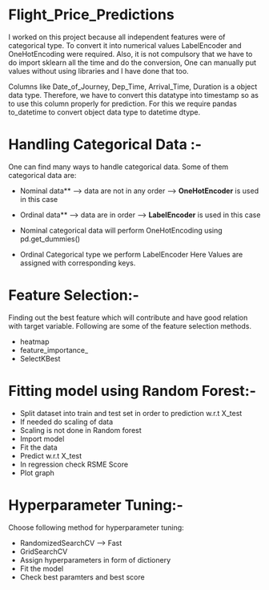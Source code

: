 # Flight_Price_Predictions
I worked on this project because all independent features were of categorical type. To convert it into numerical values LabelEncoder and OneHotEncoding were required. Also, it is not compulsory that we have to do import sklearn all the time and do the conversion, One can manually put values without using libraries and I have done that too.

Columns like Date_of_Journey, Dep_Time, Arrival_Time, Duration is a object data type. Therefore, we have to convert this datatype into timestamp so as to use this column properly for prediction. For this we require pandas to_datetime to convert object data type to datetime dtype.

# Handling Categorical Data :-
One can find many ways to handle categorical data. Some of them categorical data are:
* Nominal data** --> data are not in any order --> **OneHotEncoder** is used in this case
* Ordinal data** --> data are in order --> **LabelEncoder** is used in this case

* Nominal categorical data will perform OneHotEncoding using pd.get_dummies()
* Ordinal Categorical type we perform LabelEncoder Here Values are assigned with corresponding keys.

# Feature Selection:-
Finding out the best feature which will contribute and have good relation with target variable. Following are some of the feature selection methods.
* heatmap 
* feature_importance_ 
* SelectKBest 

# Fitting model using Random Forest:-
* Split dataset into train and test set in order to prediction w.r.t X_test
* If needed do scaling of data
* Scaling is not done in Random forest
* Import model
* Fit the data
* Predict w.r.t X_test
* In regression check RSME Score
* Plot graph

# Hyperparameter Tuning:-
Choose following method for hyperparameter tuning:
* RandomizedSearchCV --> Fast
* GridSearchCV
* Assign hyperparameters in form of dictionery
* Fit the model
* Check best paramters and best score
